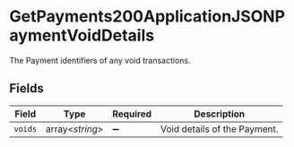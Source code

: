 # GetPayments200ApplicationJSONPaymentVoidDetails

The Payment identifiers of any void transactions.


## Fields

| Field                        | Type                         | Required                     | Description                  |
| ---------------------------- | ---------------------------- | ---------------------------- | ---------------------------- |
| `voids`                      | array<*string*>              | :heavy_minus_sign:           | Void details of the Payment. |